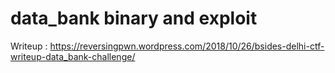 # data_bank binary and exploit
Writeup : https://reversingpwn.wordpress.com/2018/10/26/bsides-delhi-ctf-writeup-data_bank-challenge/
